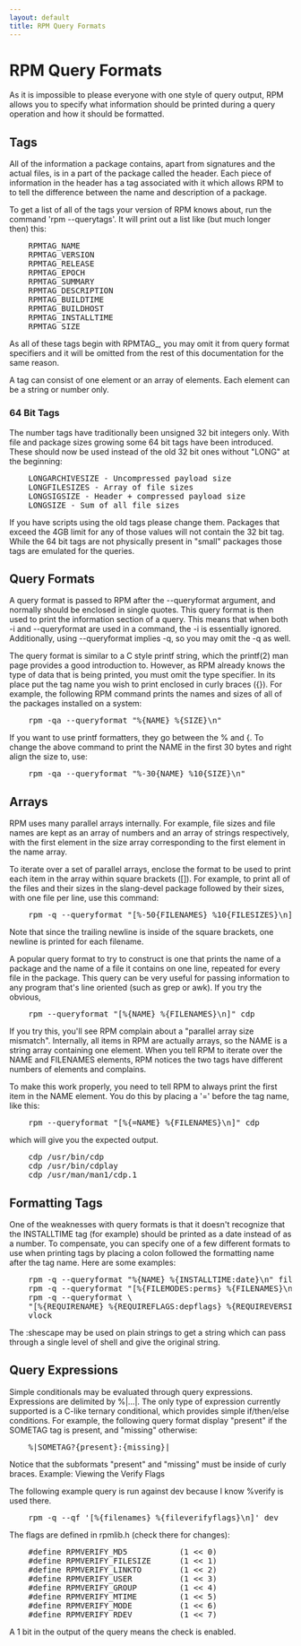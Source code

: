 ```yaml
---
layout: default
title: RPM Query Formats
---
```

# RPM Query Formats

As it is impossible to please everyone with one style of query output, RPM allows you to specify what information should be printed during a query operation and how it should be formatted.

## Tags

All of the information a package contains, apart from signatures and the actual files, is in a part of the package called the header. Each piece of information in the header has a tag associated with it which allows RPM to to tell the difference between the name and description of a package.

To get a list of all of the tags your version of RPM knows about, run the command 'rpm --querytags'. It will print out a list like (but much longer then) this:
<pre>
    RPMTAG_NAME
    RPMTAG_VERSION
    RPMTAG_RELEASE
    RPMTAG_EPOCH
    RPMTAG_SUMMARY
    RPMTAG_DESCRIPTION
    RPMTAG_BUILDTIME
    RPMTAG_BUILDHOST
    RPMTAG_INSTALLTIME
    RPMTAG_SIZE
</pre>
As all of these tags begin with RPMTAG_, you may omit it from query format specifiers and it will be omitted from the rest of this documentation for the same reason.

A tag can consist of one element or an array of elements. Each element can be a string or number only.

### 64 Bit Tags

The number tags have traditionally been unsigned 32 bit integers only. With file and package sizes growing some 64 bit tags have been introduced. These should now be used instead of the old 32 bit ones without "LONG" at the beginning:
<pre>
    LONGARCHIVESIZE - Uncompressed payload size
    LONGFILESIZES - Array of file sizes
    LONGSIGSIZE - Header + compressed payload size
    LONGSIZE - Sum of all file sizes 
</pre>
If you have scripts using the old tags please change them. Packages that exceed the 4GB limit for any of those values will not contain the 32 bit tag. While the 64 bit tags are not physically present in "small" packages those tags are emulated for the queries.

## Query Formats

A query format is passed to RPM after the --queryformat argument, and normally should be enclosed in single quotes. This query format is then used to print the information section of a query. This means that when both -i and --queryformat are used in a command, the -i is essentially ignored. Additionally, using --queryformat implies -q, so you may omit the -q as well.

The query format is similar to a C style printf string, which the printf(2) man page provides a good introduction to. However, as RPM already knows the type of data that is being printed, you must omit the type specifier. In its place put the tag name you wish to print enclosed in curly braces ({}). For example, the following RPM command prints the names and sizes of all of the packages installed on a system:
<pre>
    rpm -qa --queryformat "%{NAME} %{SIZE}\n"
</pre>
If you want to use printf formatters, they go between the % and {. To change the above command to print the NAME in the first 30 bytes and right align the size to, use:
<pre>
    rpm -qa --queryformat "%-30{NAME} %10{SIZE}\n"
</pre>

## Arrays

RPM uses many parallel arrays internally. For example, file sizes and file names are kept as an array of numbers and an array of strings respectively, with the first element in the size array corresponding to the first element in the name array.

To iterate over a set of parallel arrays, enclose the format to be used to print each item in the array within square brackets ([]). For example, to print all of the files and their sizes in the slang-devel package followed by their sizes, with one file per line, use this command:
<pre>
    rpm -q --queryformat "[%-50{FILENAMES} %10{FILESIZES}\n]" slang-devel
</pre>
Note that since the trailing newline is inside of the square brackets, one newline is printed for each filename.

A popular query format to try to construct is one that prints the name of a package and the name of a file it contains on one line, repeated for every file in the package. This query can be very useful for passing information to any program that's line oriented (such as grep or awk). If you try the obvious,
<pre>
    rpm --queryformat "[%{NAME} %{FILENAMES}\n]" cdp
</pre>
If you try this, you'll see RPM complain about a "parallel array size mismatch". Internally, all items in RPM are actually arrays, so the NAME is a string array containing one element. When you tell RPM to iterate over the NAME and FILENAMES elements, RPM notices the two tags have different numbers of elements and complains.

To make this work properly, you need to tell RPM to always print the first item in the NAME element. You do this by placing a '=' before the tag name, like this:
<pre>
    rpm --queryformat "[%{=NAME} %{FILENAMES}\n]" cdp
</pre>
which will give you the expected output.
<pre>
    cdp /usr/bin/cdp
    cdp /usr/bin/cdplay
    cdp /usr/man/man1/cdp.1
</pre>

## Formatting Tags

One of the weaknesses with query formats is that it doesn't recognize that the INSTALLTIME tag (for example) should be printed as a date instead of as a number. To compensate, you can specify one of a few different formats to use when printing tags by placing a colon followed the formatting name after the tag name. Here are some examples:
<pre>
    rpm -q --queryformat "%{NAME} %{INSTALLTIME:date}\n" fileutils
    rpm -q --queryformat "[%{FILEMODES:perms} %{FILENAMES}\n]" rpm
    rpm -q --queryformat \
    "[%{REQUIRENAME} %{REQUIREFLAGS:depflags} %{REQUIREVERSION}\n]" \
    vlock
</pre>
The :shescape may be used on plain strings to get a string which can pass through a single level of shell and give the original string.
## Query Expressions

Simple conditionals may be evaluated through query expressions. Expressions are delimited by %|...|. The only type of expression currently supported is a C-like ternary conditional, which provides simple if/then/else conditions. For example, the following query format display "present" if the SOMETAG tag is present, and "missing" otherwise:
<pre>
    %|SOMETAG?{present}:{missing}|
</pre>
Notice that the subformats "present" and "missing" must be inside of curly braces.
Example: Viewing the Verify Flags

The following example query is run against dev because I know %verify is used there.
<pre>
    rpm -q --qf '[%{filenames} %{fileverifyflags}\n]' dev
</pre>
The flags are defined in rpmlib.h (check there for changes):
<pre>
    #define RPMVERIFY_MD5           (1 &lt;&lt; 0)
    #define RPMVERIFY_FILESIZE      (1 &lt;&lt; 1)
    #define RPMVERIFY_LINKTO        (1 &lt;&lt; 2)
    #define RPMVERIFY_USER          (1 &lt;&lt; 3)
    #define RPMVERIFY_GROUP         (1 &lt;&lt; 4)
    #define RPMVERIFY_MTIME         (1 &lt;&lt; 5)
    #define RPMVERIFY_MODE          (1 &lt;&lt; 6)
    #define RPMVERIFY_RDEV          (1 &lt;&lt; 7)
</pre>
A 1 bit in the output of the query means the check is enabled.
